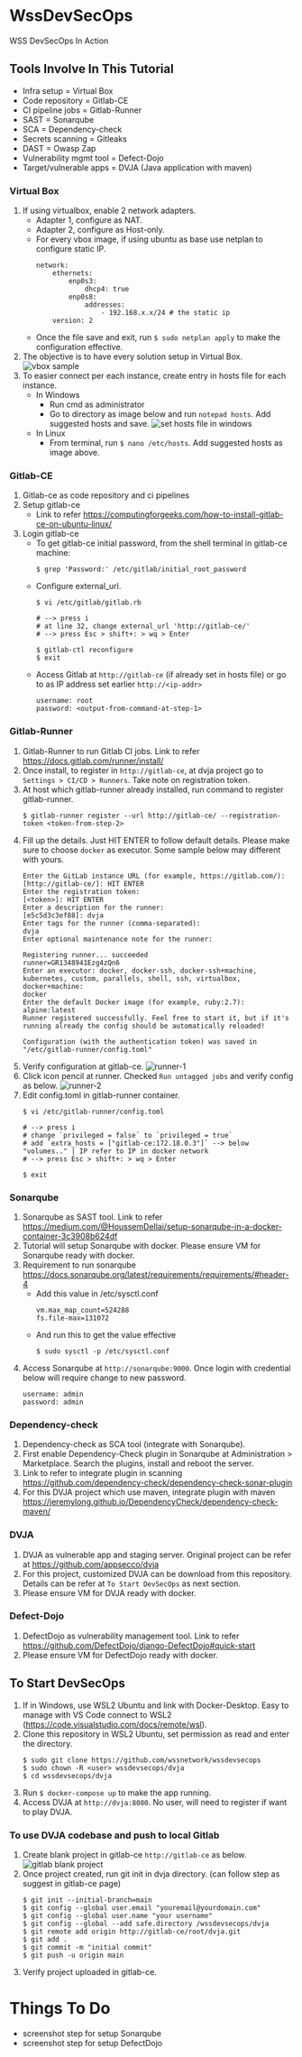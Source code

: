 # WssDevSecOps
WSS DevSecOps In Action
## Tools Involve In This Tutorial
* Infra setup = Virtual Box
* Code repository = Gitlab-CE
* CI pipeline jobs = Gitlab-Runner
* SAST = Sonarqube
* SCA = Dependency-check
* Secrets scanning = Gitleaks
* DAST = Owasp Zap
* Vulnerability mgmt tool = Defect-Dojo
* Target/vulnerable apps = DVJA (Java application with maven)
### Virtual Box
1. If using virtualbox, enable 2 network adapters.
   * Adapter 1, configure as NAT.
   * Adapter 2, configure as Host-only.
   * For every vbox image, if using ubuntu as base use netplan to configure static IP.
       ```
       network:
           ethernets:
               enp0s3:
                   dhcp4: true
               enp0s8:
                   addresses:
                       - 192.168.x.x/24 # the static ip
           version: 2
       ```
   * Once the file save and exit, run `$ sudo netplan apply` to make the configuration effective.
2. The objective is to have every solution setup in Virtual Box.
    ![vbox sample](img/vbox-sample.jpg)
3. To easier connect per each instance, create entry in hosts file for each instance.
   * In Windows
     * Run cmd as administrator
     * Go to directory as image below and run `notepad hosts`. Add suggested hosts and save.
       ![set hosts file in windows](img/set-hosts-file-in-windows.jpg)
   * In Linux
     * From terminal, run `$ nano /etc/hosts`. Add suggested hosts as image above.
### Gitlab-CE
1. Gitlab-ce as code repository and ci pipelines
2. Setup gitlab-ce
   * Link to refer https://computingforgeeks.com/how-to-install-gitlab-ce-on-ubuntu-linux/
3. Login gitlab-ce
   * To get gitlab-ce initial password, from the shell terminal in gitlab-ce machine:
        ```
        $ grep 'Password:' /etc/gitlab/initial_root_password
        ```
   * Configure external_url.
        ```
        $ vi /etc/gitlab/gitlab.rb

        # --> press i
        # at line 32, change external_url 'http://gitlab-ce/'
        # --> press Esc > shift+: > wq > Enter

        $ gitlab-ctl reconfigure
        $ exit
        ```
   * Access Gitlab at `http://gitlab-ce` (if already set in hosts file) or go to as IP address set earlier `http://<ip-addr>`
        ```
        username: root
        password: <output-from-command-at-step-1>
        ```
### Gitlab-Runner
1. Gitlab-Runner to run Gitlab CI jobs. Link to refer https://docs.gitlab.com/runner/install/
2. Once install, to register in `http://gitlab-ce`, at dvja project go to `Settings > CI/CD > Runners`. Take note on registration token.
3. At host which gitlab-runner already installed, run command to register gitlab-runner.
    ```
    $ gitlab-runner register --url http://gitlab-ce/ --registration-token <token-from-step-2>
    ```
4. Fill up the details. Just HIT ENTER to follow default details. Please make sure to choose `docker` as executor. Some sample below may different with yours.
    ```
    Enter the GitLab instance URL (for example, https://gitlab.com/):
    [http://gitlab-ce/]: HIT ENTER
    Enter the registration token:
    [<token>]: HIT ENTER
    Enter a description for the runner:
    [e5c5d3c3ef88]: dvja
    Enter tags for the runner (comma-separated):
    dvja
    Enter optional maintenance note for the runner:

    Registering runner... succeeded                     runner=GR1348941Ezg4zQn6
    Enter an executor: docker, docker-ssh, docker-ssh+machine, kubernetes, custom, parallels, shell, ssh, virtualbox, docker+machine:
    docker
    Enter the default Docker image (for example, ruby:2.7):
    alpine:latest
    Runner registered successfully. Feel free to start it, but if it's running already the config should be automatically reloaded!

    Configuration (with the authentication token) was saved in "/etc/gitlab-runner/config.toml"
    ```
5. Verify configuration at gitlab-ce.
    ![runner-1](img/runner-1.jpg)
6. Click icon pencil at runner. Checked `Run untagged jobs` and verify config as below.
    ![runner-2](img/runner-2.jpg)
7. Edit config.toml in gitlab-runner container.
    ```
    $ vi /etc/gitlab-runner/config.toml
    
    # --> press i
    # change `privileged = false` to `privileged = true`
    # add `extra_hosts = ["gitlab-ce:172.18.0.3"]` --> below "volumes.." | IP refer to IP in docker network
    # --> press Esc > shift+: > wq > Enter

    $ exit
    ```
### Sonarqube
1. Sonarqube as SAST tool. Link to refer https://medium.com/@HoussemDellai/setup-sonarqube-in-a-docker-container-3c3908b624df
2. Tutorial will setup Sonarqube with docker. Please ensure VM for Sonarqube ready with docker.
3. Requirement to run sonarqube https://docs.sonarqube.org/latest/requirements/requirements/#header-4
   * Add this value in /etc/sysctl.conf
       ```
       vm.max_map_count=524288
       fs.file-max=131072
       ```
   * And run this to get the value effective
       ```
       $ sudo sysctl -p /etc/sysctl.conf
       ```
4. Access Sonarqube at `http://sonarqube:9000`. Once login with credential below will require change to new password.
    ```
    username: admin
    password: admin
    ```
### Dependency-check
1. Dependency-check as SCA tool (integrate with Sonarqube).
2. First enable Dependency-Check plugin in Sonarqube at Administration > Marketplace. Search the plugins, install and reboot the server.
3. Link to refer to integrate plugin in scanning https://github.com/dependency-check/dependency-check-sonar-plugin
4. For this DVJA project which use maven, integrate plugin with maven https://jeremylong.github.io/DependencyCheck/dependency-check-maven/
### DVJA
1. DVJA as vulnerable app and staging server. Original project can be refer at https://github.com/appsecco/dvja
2. For this project, customized DVJA can be download from this repository. Details can be refer at `To Start DevSecOps` as next section.
3. Please ensure VM for DVJA ready with docker.
### Defect-Dojo
1. DefectDojo as vulnerability management tool. Link to refer https://github.com/DefectDojo/django-DefectDojo#quick-start
2. Please ensure VM for DefectDojo ready with docker.
## To Start DevSecOps
1. If in Windows, use WSL2 Ubuntu and link with Docker-Desktop. Easy to manage with VS Code connect to WSL2 (https://code.visualstudio.com/docs/remote/wsl).
2. Clone this repository in WSL2 Ubuntu, set permission as read and enter the directory.
    ```
    $ sudo git clone https://github.com/wssnetwork/wssdevsecops
    $ sudo chown -R <user> wssdevsecops/dvja
    $ cd wssdevsecops/dvja
    ```
3. Run `$ docker-compose up` to make the app running.
4. Access DVJA at `http://dvja:8080`. No user, will need to register if want to play DVJA.
### To use DVJA codebase and push to local Gitlab
1. Create blank project in gitlab-ce `http://gitlab-ce` as below. 
    ![gitlab blank project](img/gitlab-blank-project.jpg)
3. Once project created, run git init in dvja directory. (can follow step as suggest in gitlab-ce page)
    ```
    $ git init --initial-branch=main
    $ git config --global user.email "youremail@yourdomain.com"
    $ git config --global user.name "your username"
    $ git config --global --add safe.directory /wssdevsecops/dvja
    $ git remote add origin http://gitlab-ce/root/dvja.git
    $ git add .
    $ git commit -m "initial commit"
    $ git push -u origin main
    ```
4. Verify project uploaded in gitlab-ce.
# Things To Do
* screenshot step for setup Sonarqube
* screenshot step for setup DefectDojo